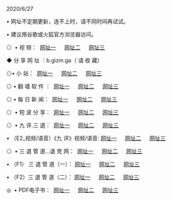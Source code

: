 <p>2020/6/27
<p>• 网址不定期更新，连不上时，请不同时间再试试。
<p>• 建议用谷歌或火狐官方浏览器访问。
<p>◎  • 视 频： 
<a href="http://dcx.shirokuriwaki.com/" target="_blank">网址一</a> 　 
<a href="http://dsx.shirokuriwaki.com/" target="_blank">网址二</a> 　 
<a href="http://dox.shirokuriwaki.com/b.html" target="_blank">网址三</a>
<p>◆ 分 享 网 址 ：b.gizm.ga（ 请 收 藏） </p>

<p>◎•  小 站：  
<a href="http://dcx.shirokuriwaki.com/f.html" target="_blank">网址一</a> 　 
<a href="http://dsx.shirokuriwaki.com/h.html" target="_blank">网址二</a> 　 
<a href="http://dox.shirokuriwaki.com/k/" target="_blank">网址三</a></p><p>

<p>◎  • 翻 墙 软 件 ：  
<a href="http://dcx.shirokuriwaki.com/ff/" target="_blank">网址一</a> 　 
<a href="http://dsx.shirokuriwaki.com/s/read/a1_nd.html" target="_blank">网址二</a> 　 
<a href="http://dox.shirokuriwaki.com/ff/index.html" target="_blank">网址三</a></p>
<p>◎  • 每 日 新 闻：  
<a href="http://dcx.shirokuriwaki.com/day/" target="_blank">网址一</a> 　 
<a href="http://dsx.shirokuriwaki.com/day/" target="_blank">网址二</a> 　 
<a href="http://dox.shirokuriwaki.com/day/index.html" target="_blank">网址三</a></p>
<p>◎   • 短 波 分 享：  
<a href="http://dcx.shirokuriwaki.com/h/" target="_blank">网址一</a> 　 
<a href="http://dsx.shirokuriwaki.com/h/" target="_blank">网址二</a> 　 
<a href="http://dox.shirokuriwaki.com/h/index.html" target="_blank">网址三</a></p>
<p>◎   • 九 评.三 退：  
<a href="http://dcx.shirokuriwaki.com/t/" target="_blank">网址一</a> 　 
<a href="http://dsx.shirokuriwaki.com/v2/index.html" target="_blank">网址二</a> 　 
<a href="http://dox.shirokuriwaki.com/tt/index.html" target="_blank">网址三</a> 　</p>
<p>  • （E2_视频/语音）《九 评》视频/语音: 
<a href="http://dcx.shirokuriwaki.com/7738.html" target="_blank">网址一</a> 　 
<a href="http://dsx.shirokuriwaki.com/7614.html" target="_blank">网址二</a> 　 
<a href="http://dox.shirokuriwaki.com/7633.html" target="_blank">网址三</a></p>
<p>◎   • 三 退 管 道...退 党 网：  
<a href="http://dcx.shirokuriwaki.com/go/td1.html" target="_blank">网址一</a> 　 
<a href="http://dsx.shirokuriwaki.com/go/td2.html" target="_blank">网址二</a> 　 
<a href="http://dox.shirokuriwaki.com/go/td3.html" target="_blank">网址三</a></p>
<p>  • （F1） 三 退 管 道（一）： 
<a href="http://dcx.shirokuriwaki.com/dd/" target="_blank">网址一</a> 　 
<a href="http://dsx.shirokuriwaki.com/s/read/a1_tdx.html" target="_blank">网址二</a> 　 
<a href="http://dox.shirokuriwaki.com/dd/" target="_blank">网址三</a></p>
<p>  • （F2）三 退 管 道（二）： 
<a href="http://dsx.shirokuriwaki.com/d/" target="_blank">网址一</a> 　 
<a href="http://dcx.shirokuriwaki.com/d/index.html" target="_blank">网址二</a> 　 
<a href="http://dox.shirokuriwaki.com/d/" target="_blank">网址三</a></p>
<p>◎   • PDF电子书：  
<a href="http://dcx.shirokuriwaki.com/p/" target="_blank">网址一</a> 　 
<a href="http://dsx.shirokuriwaki.com/p/index.html" target="_blank">网址二</a> 　 
<a href="http://dox.shirokuriwaki.com/p/" target="_blank">网址三</a></p>
